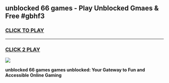 
## unblocked 66 games - Play Unblocked Gmaes & Free #gbhf3
<h3>
<a href="https://news.freeplayer.one?title=unblocked_66_games&ref=03M">CLICK TO PLAY</a></h3>
<hr>

<h3>
<a href="https://news.freeplayer.one?title=unblocked_66_games&ref=03M">CLICK 2 PLAY</a>
  
</h3>

<a href="https://news.freeplayer.one?title=unblocked_66_games&ref=03M"><img src="https://clearcache.store/games.png"></a>


**unblocked 66 games games unblocked: Your Gateway to Fun and Accessible Online Gaming**
